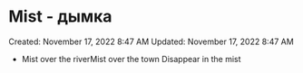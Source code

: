 # Mist - дымка

Created: November 17, 2022 8:47 AM
Updated: November 17, 2022 8:47 AM

- Mist over the riverMist over the town Disappear in the mist